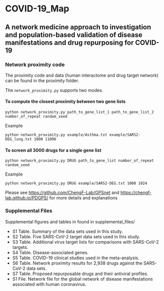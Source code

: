 # COVID-19_Map

## A network medicine approach to investigation and population-based validation of disease manifestations and drug repurposing for COVID-19

### Network proximity code
The proximity code and data (human interactome and drug target network) can be found in the proximity folder.

The `network_proximity.py` supports two modes.

#### To compute the closest proximity between two gene lists
`
    python network_proximity.py path_to_gene_list_1 path_to_gene_list_2 number_of_repeat random_seed
`

Example

`
    python network_proximity.py example/Asthma.txt example/SARS2-DEG_lung.txt 1000 11096
`
#### To screen all 3000 drugs for a single gene list
`
    python network_proximity.py DRUG path_to_gene_list number_of_repeat random_seed
`

Example

`
    python network_proximity.py DRUG example/SARS2-DEG.txt 1000 1024
`

Please see https://github.com/ChengF-Lab/GPSnet and https://chengf-lab.github.io/PDGPS/ for more details and explanations

### Supplemental Files
Supplemental figures and tables in found in supplemental_files/

* S1 Table. Summary of the data sets used in this study.
* S2 Table. Five SARS-CoV-2 target data sets used in this study.
* S3 Table. Additional virus target lists for comparisons with SARS-CoV-2 targets.
* S4 Table. Disease-associated genes.
* S5 Table. COVID-19 clinical studies used in the meta-analysis.
* S6 Table. Network proximity results for 2,938 drugs against the SARS-CoV-2 data sets.
* S7 Table. Proposed repurposable drugs and their antiviral profiles.
* S1 File. Network file for the global network of disease manifestations associated with human coronavirus.

